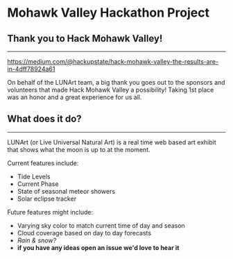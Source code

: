 # Mohawk Valley Hackathon Project

## Thank you to Hack Mohawk Valley!
---
https://medium.com/@hackupstate/hack-mohawk-valley-the-results-are-in-4dff78924a61

On behalf of the LUNArt team, a big thank you goes out to the sponsors and volunteers that made Hack Mohawk Valley a possibility! Taking 1st place was an honor and a great experience for us all.

## What does it do?
---
LUNArt (or Live Universal Natural Art) is a real time web based art exhibit that shows what the moon is up to at the moment. 

Current features include:
* Tide Levels
* Current Phase
* State of seasonal meteor showers
* Solar eclipse tracker

Future features might include:
* Varying sky color to match current time of day and season
* Cloud coverage based on day to day forecasts
* _Rain & snow?_
* **if you have any ideas open an issue we'd love to hear it**